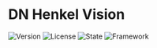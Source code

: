 # DN Henkel Vision
![Version](https://img.shields.io/badge/Version-2024.0.0-blue?style=flat-square) ![License](https://img.shields.io/badge/License-MIT-red?style=flat-square) ![State](https://img.shields.io/badge/Development_State-Active-green?style=flat-square) ![Framework](https://img.shields.io/badge/Framework-WinUI-purple?style=flat-square&link=https%3A%2F%2Flearn.microsoft.com%2Fen-us%2Fwindows%2Fapps%2Fwinui%2Fwinui3%2F)

